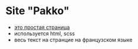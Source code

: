 # Site "Pakko"
- [это простая страница](anshink.github.io/pakko-site)
- используется html, scss
- весь текст на странцие на французском языке
